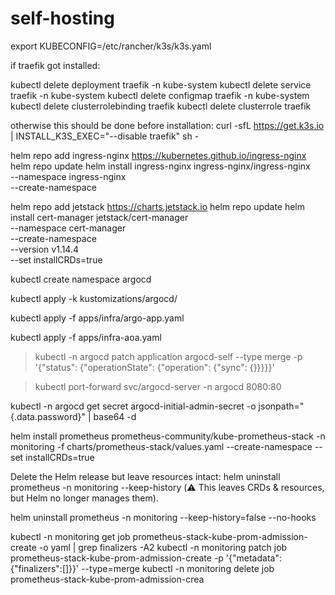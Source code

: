 # self-hosting

export KUBECONFIG=/etc/rancher/k3s/k3s.yaml

if traefik got installed:

kubectl delete deployment traefik -n kube-system
kubectl delete service traefik -n kube-system
kubectl delete configmap traefik -n kube-system
kubectl delete clusterrolebinding traefik
kubectl delete clusterrole traefik

otherwise this should be done before installation: curl -sfL https://get.k3s.io | INSTALL_K3S_EXEC="--disable traefik" sh -

helm repo add ingress-nginx https://kubernetes.github.io/ingress-nginx
helm repo update
helm install ingress-nginx ingress-nginx/ingress-nginx \
  --namespace ingress-nginx \
  --create-namespace

helm repo add jetstack https://charts.jetstack.io
helm repo update
helm install cert-manager jetstack/cert-manager \
  --namespace cert-manager \
  --create-namespace \
  --version v1.14.4 \
  --set installCRDs=true

<!-- helm repo add argo https://argoproj.github.io/argo-helm
helm repo update
helm install argocd argo/argo-cd --namespace argocd --create-namespace --kubeconfig /etc/rancher/k3s/k3s.yaml 
> kubeconfig cuz there were problems with connection:  
    helm install argocd argo/argo-cd --namespace argocd --create-namespace
    Error: INSTALLATION FAILED: Kubernetes cluster unreachable: Get "http://localhost:8080/version": dial tcp 127.0.0.1:8080: connect: connection refused
     -->

kubectl create namespace argocd

kubectl apply -k kustomizations/argocd/

kubectl apply -f apps/infra/argo-app.yaml 

kubectl apply -f apps/infra-aoa.yaml 

> kubectl -n argocd patch application argocd-self --type merge -p '{"status": {"operationState": {"operation": {"sync": {}}}}}'

> kubectl port-forward svc/argocd-server -n argocd 8080:80

kubectl -n argocd get secret argocd-initial-admin-secret -o jsonpath="{.data.password}" | base64 -d

helm install prometheus prometheus-community/kube-prometheus-stack -n monitoring -f charts/prometheus-stack/values.yaml --create-namespace --set installCRDs=true

Delete the Helm release but leave resources intact:
helm uninstall prometheus -n monitoring --keep-history
(⚠️ This leaves CRDs & resources, but Helm no longer manages them).

helm uninstall prometheus -n monitoring --keep-history=false --no-hooks

kubectl -n monitoring get job prometheus-stack-kube-prom-admission-create -o yaml | grep finalizers -A2
kubectl -n monitoring patch job prometheus-stack-kube-prom-admission-create -p '{"metadata":{"finalizers":[]}}' --type=merge
kubectl -n monitoring delete job prometheus-stack-kube-prom-admission-crea
